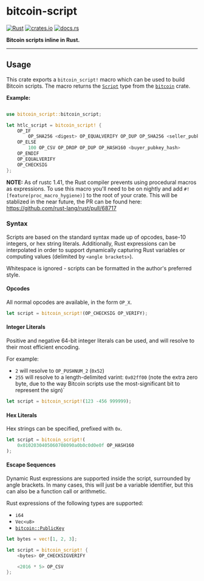# bitcoin-script

[![Rust](https://github.com/mappum/rust-bitcoin-script/workflows/Rust/badge.svg)](https://github.com/mappum/rust-bitcoin-script/actions?query=workflow%3ARust)
[![crates.io](https://img.shields.io/crates/v/bitcoin-script.svg)](https://crates.io/crates/bitcoin-script)
[![docs.rs](https://docs.rs/bitcoin-script/badge.svg)](https://docs.rs/bitcoin-script)

**Bitcoin scripts inline in Rust.**

---

## Usage

This crate exports a `bitcoin_script!` macro which can be used to build Bitcoin scripts. The macro returns the [`Script`](https://docs.rs/bitcoin/0.23.0/bitcoin/blockdata/script/struct.Script.html) type from the [`bitcoin`](https://github.com/rust-bitcoin/rust-bitcoin) crate.

**Example:**

```rust

use bitcoin_script::bitcoin_script;

let htlc_script = bitcoin_script! {
    OP_IF
        OP_SHA256 <digest> OP_EQUALVERIFY OP_DUP OP_SHA256 <seller_pubkey_hash>
    OP_ELSE
        100 OP_CSV OP_DROP OP_DUP OP_HASH160 <buyer_pubkey_hash>
    OP_ENDIF
    OP_EQUALVERIFY
    OP_CHECKSIG
};
```

**NOTE:** As of rustc 1.41, the Rust compiler prevents using procedural macros as expressions. To use this macro you'll need to be on nightly and add `#![feature(proc_macro_hygiene)]` to the root of your crate. This will be stablized in the near future, the PR can be found here: https://github.com/rust-lang/rust/pull/68717

### Syntax

Scripts are based on the standard syntax made up of opcodes, base-10 integers, or hex string literals. Additionally, Rust expressions can be interpolated in order to support dynamically capturing Rust variables or computing values (delimited by `<angle brackets>`).

Whitespace is ignored - scripts can be formatted in the author's preferred style.

#### Opcodes

All normal opcodes are available, in the form `OP_X`.

```rust
let script = bitcoin_script!(OP_CHECKSIG OP_VERIFY);
```

#### Integer Literals

Positive and negative 64-bit integer literals can be used, and will resolve to their most efficient encoding.

For example:

- `2` will resolve to `OP_PUSHNUM_2` (`0x52`)
- `255` will resolve to a length-delimited varint: `0x02ff00` (note the extra zero byte, due to the way Bitcoin scripts use the most-significant bit to represent the sign)`

```rust
let script = bitcoin_script!(123 -456 999999);
```

#### Hex Literals

Hex strings can be specified, prefixed with `0x`.

```rust
let script = bitcoin_script!(
    0x0102030405060708090a0b0c0d0e0f OP_HASH160
);
```

#### Escape Sequences

Dynamic Rust expressions are supported inside the script, surrounded by angle brackets. In many cases, this will just be a variable identifier, but this can also be a function call or arithmetic.

Rust expressions of the following types are supported:

- `i64`
- `Vec<u8>`
- [`bitcoin::PublicKey`](https://docs.rs/bitcoin/0.23.0/bitcoin/util/key/struct.PublicKey.html)

```rust
let bytes = vec![1, 2, 3];

let script = bitcoin_script! {
    <bytes> OP_CHECKSIGVERIFY

    <2016 * 5> OP_CSV
};
```
